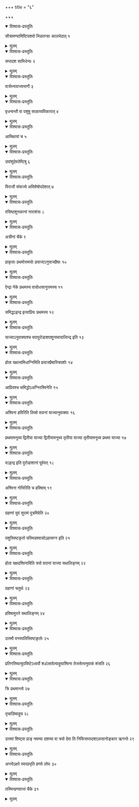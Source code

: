 +++
title = "६"

+++


<details open><summary>विश्वास-प्रस्तुतिः</summary>

सौत्रामण्यामिष्टिपशवो भिन्नतन्त्राः कालभेदात् १
</details>

<details><summary>मूलम्</summary>

सौत्रामण्यामिष्टिपशवो भिन्नतन्त्राः कालभेदात् १
</details>


<details open><summary>विश्वास-प्रस्तुतिः</summary>

सप्तदश सामिधेन्यः २
</details>

<details><summary>मूलम्</summary>

सप्तदश सामिधेन्यः २
</details>


<details open><summary>विश्वास-प्रस्तुतिः</summary>

वार्त्रघ्नावाज्यभागौ ३
</details>

<details><summary>मूलम्</summary>

वार्त्रघ्नावाज्यभागौ ३
</details>


<details open><summary>विश्वास-प्रस्तुतिः</summary>

वृधन्वन्तौ वा पशुषु सान्नाय्यविकारात् ४
</details>

<details><summary>मूलम्</summary>

वृधन्वन्तौ वा पशुषु सान्नाय्यविकारात् ४
</details>


<details open><summary>विश्वास-प्रस्तुतिः</summary>

आमिक्षायां च ५
</details>

<details><summary>मूलम्</summary>

आमिक्षायां च ५
</details>


<details open><summary>विश्वास-प्रस्तुतिः</summary>

उपांशुदेवतेष्टिषु ६
</details>

<details><summary>मूलम्</summary>

उपांशुदेवतेष्टिषु ६
</details>


<details open><summary>विश्वास-प्रस्तुतिः</summary>

विराजौ संयाज्ये अविशेषोपदेशात् ७
</details>

<details><summary>मूलम्</summary>

विराजौ संयाज्ये अविशेषोपदेशात् ७
</details>


<details open><summary>विश्वास-प्रस्तुतिः</summary>

वसिष्ठशुनकानां नाराशंसः ८
</details>

<details><summary>मूलम्</summary>

वसिष्ठशुनकानां नाराशंसः ८
</details>


<details open><summary>विश्वास-प्रस्तुतिः</summary>

अत्रीणां चैके ९
</details>

<details><summary>मूलम्</summary>

अत्रीणां चैके ९
</details>


<details open><summary>विश्वास-प्रस्तुतिः</summary>

प्राकृताः प्रथमोत्तमयोः प्रयाजाऽनुयाजप्रैषाः १०
</details>

<details><summary>मूलम्</summary>

प्राकृताः प्रथमोत्तमयोः प्रयाजाऽनुयाजप्रैषाः १०
</details>


<details open><summary>विश्वास-प्रस्तुतिः</summary>

ऐन्द्रा नेके प्रथमस्य वायोधसानुत्तमस्य ११
</details>

<details><summary>मूलम्</summary>

ऐन्द्रा नेके प्रथमस्य वायोधसानुत्तमस्य ११
</details>


<details open><summary>विश्वास-प्रस्तुतिः</summary>

समिद्धऽइन्द्र इत्याप्रियः प्रथमस्य १२
</details>

<details><summary>मूलम्</summary>

समिद्धऽइन्द्र इत्याप्रियः प्रथमस्य १२
</details>


<details open><summary>विश्वास-प्रस्तुतिः</summary>

याज्याऽनुवाक्याश्च वपापुरोडाशपशूनामायात्विन्द्र इति १३
</details>

<details><summary>मूलम्</summary>

याज्याऽनुवाक्याश्च वपापुरोडाशपशूनामायात्विन्द्र इति १३
</details>


<details open><summary>विश्वास-प्रस्तुतिः</summary>

होता यक्षत्समिधाग्निमिति प्रयाजप्रैषास्त्रिपशोः १४
</details>

<details><summary>मूलम्</summary>

होता यक्षत्समिधाग्निमिति प्रयाजप्रैषास्त्रिपशोः १४
</details>


<details open><summary>विश्वास-प्रस्तुतिः</summary>

आप्रियश्च समिद्धोऽअग्निरश्विनेति १५
</details>

<details><summary>मूलम्</summary>

आप्रियश्च समिद्धोऽअग्निरश्विनेति १५
</details>


<details open><summary>विश्वास-प्रस्तुतिः</summary>

अश्विना हविरिति तिस्रो वपानां याज्यानुवाक्याः १६
</details>

<details><summary>मूलम्</summary>

अश्विना हविरिति तिस्रो वपानां याज्यानुवाक्याः १६
</details>


<details open><summary>विश्वास-प्रस्तुतिः</summary>

प्रथमामनूच्य द्वितीया याज्या द्वितीयामनूच्य तृतीया याज्या तृतीयामनूच्य प्रथमा याज्या १७
</details>

<details><summary>मूलम्</summary>

प्रथमामनूच्य द्वितीया याज्या द्वितीयामनूच्य तृतीया याज्या तृतीयामनूच्य प्रथमा याज्या १७
</details>


<details open><summary>विश्वास-प्रस्तुतिः</summary>

यऽइन्द्र इति पुरोडाशानां पूर्ववत् १८
</details>

<details><summary>मूलम्</summary>

यऽइन्द्र इति पुरोडाशानां पूर्ववत् १८
</details>


<details open><summary>विश्वास-प्रस्तुतिः</summary>

अश्विना गोभिरिति च हविषाम् १९
</details>

<details><summary>मूलम्</summary>

अश्विना गोभिरिति च हविषाम् १९
</details>


<details open><summary>विश्वास-प्रस्तुतिः</summary>

ग्रहाणां युवं सुरामं पुत्रमिवेति २०
</details>

<details><summary>मूलम्</summary>

ग्रहाणां युवं सुरामं पुत्रमिवेति २०
</details>


<details open><summary>विश्वास-प्रस्तुतिः</summary>

पशुस्विष्टकृतो यस्मिन्नश्वासोऽहाव्यग्न इति २१
</details>

<details><summary>मूलम्</summary>

पशुस्विष्टकृतो यस्मिन्नश्वासोऽहाव्यग्न इति २१
</details>


<details open><summary>विश्वास-प्रस्तुतिः</summary>

होता यक्षदश्विनाविति त्रयो वपानां याज्या यथालिङ्गम् २२
</details>

<details><summary>मूलम्</summary>

होता यक्षदश्विनाविति त्रयो वपानां याज्या यथालिङ्गम् २२
</details>


<details open><summary>विश्वास-प्रस्तुतिः</summary>

ग्रहाणां चतुर्थः २३
</details>

<details><summary>मूलम्</summary>

ग्रहाणां चतुर्थः २३
</details>


<details open><summary>विश्वास-प्रस्तुतिः</summary>

हविषामुत्तरे यथालिङ्गम् २४
</details>

<details><summary>मूलम्</summary>

हविषामुत्तरे यथालिङ्गम् २४
</details>


<details open><summary>विश्वास-प्रस्तुतिः</summary>

उत्तमौ वनस्पतिस्विष्टकृतोः २५
</details>

<details><summary>मूलम्</summary>

उत्तमौ वनस्पतिस्विष्टकृतोः २५
</details>


<details open><summary>विश्वास-प्रस्तुतिः</summary>

प्रतिगरिष्यत्युपविष्टेऽध्वर्यो शॐसावेत्याहूयाश्विना तेजसेत्यनुवाकं शंसति २६
</details>

<details><summary>मूलम्</summary>

प्रतिगरिष्यत्युपविष्टेऽध्वर्यो शॐसावेत्याहूयाश्विना तेजसेत्यनुवाकं शंसति २६
</details>


<details open><summary>विश्वास-प्रस्तुतिः</summary>

त्रिः प्रथमान्त्ये २७
</details>

<details><summary>मूलम्</summary>

त्रिः प्रथमान्त्ये २७
</details>


<details open><summary>विश्वास-प्रस्तुतिः</summary>

तृचादिष्वाहूय २८
</details>

<details><summary>मूलम्</summary>

तृचादिष्वाहूय २८
</details>


<details open><summary>विश्वास-प्रस्तुतिः</summary>

उत्तमां शिष्ट्वा प्राङ् नवम्या दशम्या वा त्रयो देवा ति निवित्सप्तदशाऽवसानोङ्कार ऋगन्ते २९
</details>

<details><summary>मूलम्</summary>

उत्तमां शिष्ट्वा प्राङ् नवम्या दशम्या वा त्रयो देवा ति निवित्सप्तदशाऽवसानोङ्कार ऋगन्ते २९
</details>


<details open><summary>विश्वास-प्रस्तुतिः</summary>

अन्त्येऽक्षरे स्वरप्रभृति प्रणवे लोपः ३०
</details>

<details><summary>मूलम्</summary>

अन्त्येऽक्षरे स्वरप्रभृति प्रणवे लोपः ३०
</details>


<details open><summary>विश्वास-प्रस्तुतिः</summary>

तस्मिन्प्रणवान्तं चैके ३१
</details>

<details><summary>मूलम्</summary>

तस्मिन्प्रणवान्तं चैके ३१
</details>
